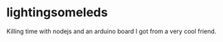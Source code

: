 lightingsomeleds
================

Killing time with nodejs and an arduino board I got from a very cool friend.
